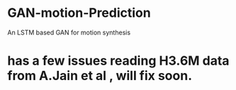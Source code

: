 # GAN-motion-Prediction
An LSTM based GAN for motion synthesis
# has a few issues reading H3.6M data from A.Jain et al , will fix soon. 
 
